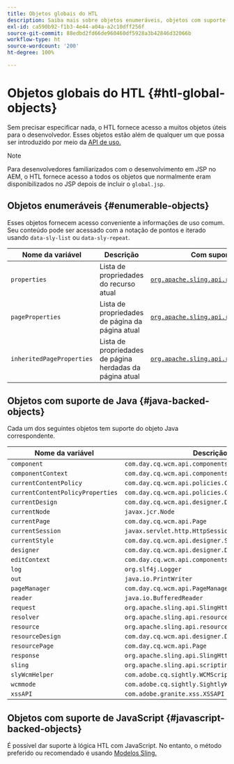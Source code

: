 ```yaml
---
title: Objetos globais do HTL
description: Saiba mais sobre objetos enumeráveis, objetos com suporte de Java e objetos com suporte de JavaScript no HTL.
exl-id: ca590b92-f1b3-4e44-a04a-a2c10dff256f
source-git-commit: 88edbd2fd66de960460df5928a3b42846d32066b
workflow-type: ht
source-wordcount: '200'
ht-degree: 100%

---
```



# Objetos globais do HTL {#htl-global-objects}

Sem precisar especificar nada, o HTL fornece acesso a muitos objetos úteis para o desenvolvedor. Esses objetos estão além de qualquer um que possa ser introduzido por meio da [API de uso.](java-use-api.md)

>[!NOTE]
>
>Para desenvolvedores familiarizados com o desenvolvimento em JSP no AEM, o HTL fornece acesso a todos os objetos que normalmente eram disponibilizados no JSP depois de incluir o `global.jsp`.

## Objetos enumeráveis {#enumerable-objects}

Esses objetos fornecem acesso conveniente a informações de uso comum. Seu conteúdo pode ser acessado com a notação de pontos e iterado usando `data-sly-list` ou `data-sly-repeat`.

| Nome da variável | Descrição | Com suporte de |
|--- |--- |--- |
| `properties` | Lista de propriedades do recurso atual | [`org.apache.sling.api.resource.ValueMap`](https://developer.adobe.com/experience-manager/reference-materials/6-5/javadoc/org/apache/sling/api/resource/ValueMap.html) |
| `pageProperties` | Lista de propriedades de página da página atual | [`org.apache.sling.api.resource.ValueMap`](https://developer.adobe.com/experience-manager/reference-materials/6-5/javadoc/org/apache/sling/api/resource/ValueMap.html) |
| `inheritedPageProperties` | Lista de propriedades de página herdadas da página atual | [`org.apache.sling.api.resource.ValueMap`](https://developer.adobe.com/experience-manager/reference-materials/6-5/javadoc/org/apache/sling/api/resource/ValueMap.html) |

## Objetos com suporte de Java {#java-backed-objects}

Cada um dos seguintes objetos tem suporte do objeto Java correspondente.

| Nome da variável | Descrição |
|---|---|
| `component` | `com.day.cq.wcm.api.components.Component` |
| `componentContext` | `com.day.cq.wcm.api.components.ComponentContext` |
| `currentContentPolicy` | `com.day.cq.wcm.api.policies.ContentPolicy` |
| `currentContentPolicyProperties` | `com.day.cq.wcm.api.policies.ContentPolicy` |
| `currentDesign` | `com.day.cq.wcm.api.designer.Design` |
| `currentNode` | `javax.jcr.Node` |
| `currentPage` | `com.day.cq.wcm.api.Page` |
| `currentSession` | `javax.servlet.http.HttpSession` |
| `currentStyle` | `com.day.cq.wcm.api.designer.Style` |
| `designer` | `com.day.cq.wcm.api.designer.Designer` |
| `editContext` | `com.day.cq.wcm.api.components.EditContext` |
| `log` | `org.slf4j.Logger` |
| `out` | `java.io.PrintWriter` |
| `pageManager` | `com.day.cq.wcm.api.PageManager` |
| `reader` | `java.io.BufferedReader` |
| `request` | `org.apache.sling.api.SlingHttpServletRequest` |
| `resolver` | `org.apache.sling.api.resource.ResourceResolver` |
| `resource` | `org.apache.sling.api.resource.Resource` |
| `resourceDesign` | `com.day.cq.wcm.api.designer.Design` |
| `resourcePage` | `com.day.cq.wcm.api.Page` |
| `response` | `org.apache.sling.api.SlingHttpServletResponse` |
| `sling` | `org.apache.sling.api.scripting.SlingScriptHelper` |
| `slyWcmHelper` | `com.adobe.cq.sightly.WCMScriptHelper` |
| `wcmmode` | `com.adobe.cq.sightly.SightlyWCMMode` |
| `xssAPI` | `com.adobe.granite.xss.XSSAPI` |

## Objetos com suporte de JavaScript {#javascript-backed-objects}

É possível dar suporte à lógica HTL com JavaScript. No entanto, o método preferido ou recomendado é usando [Modelos Sling.](https://sling.apache.org/documentation/bundles/models.html)
